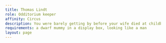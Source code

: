 ```yaml
---
title: Thomas Lindt
role: Odditorium keeper
affinity: Circus
description: You were barely getting by before your wife died at childbirth. Her dwarf body couldn’t handle a normal sized child. You couldn’t give her up, or the income. You had her mummified and carry her around in a box and show her to folks. At night you still talk to her. How can the world be so cruel that the fruit of your love killed her? Is it true that she was an abomination and your love was a sin?
requirements: a dwarf mummy in a display box, looking like a man
layout: page
---
```

